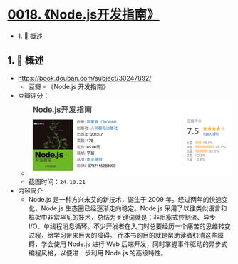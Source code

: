 # [0018. 《Node.js开发指南》](https://github.com/tnotesjs/TNotes.nodejs/tree/main/notes/0018.%20%E3%80%8ANode.js%E5%BC%80%E5%8F%91%E6%8C%87%E5%8D%97%E3%80%8B)

<!-- region:toc -->

- [1. 📝 概述](#1--概述)

<!-- endregion:toc -->

## 1. 📝 概述

- https://book.douban.com/subject/30247892/
  - 豆瓣 - 《Node.js 开发指南》
- 豆瓣评分：
  - ![](./assets/2024-10-21-02-49-21.png)
  - 截图时间：`24.10.21`
- 内容简介
  - Node.js 是一种方兴未艾的新技术，诞生于 2009 年。经过两年的快速变化，Node.js 生态圈已经逐渐走向稳定。Node.js 采用了以往类似语言和框架中非常罕见的技术，总结为关键词就是：非阻塞式控制流、异步 I/O、单线程消息循环。不少开发者在入门时总要经历一个痛苦的思维转变过程，给学习带来巨大的障碍。 而本书的目的就是帮助读者扫清这些障碍，学会使用 Node.js 进行 Web 后端开发，同时掌握事件驱动的异步式编程风格，以便进一步利用 Node.js 的高级特性。
